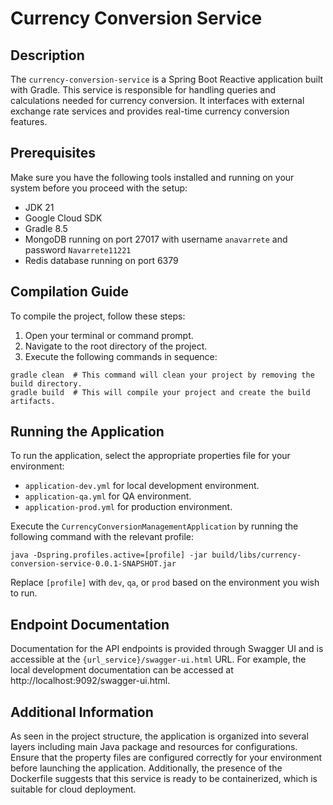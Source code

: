 
# Currency Conversion Service

## Description
The `currency-conversion-service` is a Spring Boot Reactive application built with Gradle. This service is responsible for handling queries and calculations needed for currency conversion. It interfaces with external exchange rate services and provides real-time currency conversion features.

## Prerequisites
Make sure you have the following tools installed and running on your system before you proceed with the setup:

- JDK 21
- Google Cloud SDK
- Gradle 8.5
- MongoDB running on port 27017 with username `anavarrete` and password `Navarrete11221`
- Redis database running on port 6379

## Compilation Guide
To compile the project, follow these steps:

1. Open your terminal or command prompt.
2. Navigate to the root directory of the project.
3. Execute the following commands in sequence:

```shell
gradle clean  # This command will clean your project by removing the build directory.
gradle build  # This will compile your project and create the build artifacts.
```

## Running the Application
To run the application, select the appropriate properties file for your environment:

- `application-dev.yml` for local development environment.
- `application-qa.yml` for QA environment.
- `application-prod.yml` for production environment.

Execute the `CurrencyConversionManagementApplication` by running the following command with the relevant profile:

```shell
java -Dspring.profiles.active=[profile] -jar build/libs/currency-conversion-service-0.0.1-SNAPSHOT.jar
```

Replace `[profile]` with `dev`, `qa`, or `prod` based on the environment you wish to run.

## Endpoint Documentation
Documentation for the API endpoints is provided through Swagger UI and is accessible at the `{url_service}/swagger-ui.html` URL. For example, the local development documentation can be accessed at http://localhost:9092/swagger-ui.html.

## Additional Information
As seen in the project structure, the application is organized into several layers including main Java package and resources for configurations. Ensure that the property files are configured correctly for your environment before launching the application. Additionally, the presence of the Dockerfile suggests that this service is ready to be containerized, which is suitable for cloud deployment.
